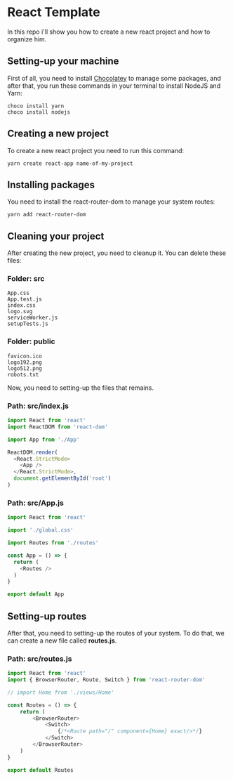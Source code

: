 # React Template

In this repo i'll show you how to create a new react project and how to organize him.

## Setting-up your machine

First of all, you need to install [Chocolatey](https://chocolatey.org/docs/installation) to manage some packages, and after that, you run these commands in your terminal to install NodeJS and Yarn:

```
choco install yarn
choco install nodejs
```

## Creating a new project

To create a new react project you need to run this command:

```
yarn create react-app name-of-my-project
```

## Installing packages

You need to install the react-router-dom to manage your system routes:

```
yarn add react-router-dom
```

## Cleaning your project

After creating the new project, you need to cleanup it. You can delete these files:

### Folder: src

```
App.css
App.test.js
index.css
logo.svg
serviceWorker.js
setupTests.js
```

### Folder: public

```
favicon.ico
logo192.png
logo512.png
robots.txt
```

Now, you need to setting-up the files that remains.

### Path: src/index.js

```javascript
import React from 'react'
import ReactDOM from 'react-dom'

import App from './App'

ReactDOM.render(
  <React.StrictMode>
    <App />
  </React.StrictMode>,
  document.getElementById('root')
)
```

### Path: src/App.js

```javascript
import React from 'react'

import './global.css'

import Routes from './routes'

const App = () => {
  return (
    <Routes />
  )
}

export default App
```

## Setting-up routes

After that, you need to setting-up the routes of your system. To do that, we can create a new file called __routes.js__.

### Path: src/routes.js

```javascript
import React from 'react'
import { BrowserRouter, Route, Switch } from 'react-router-dom'

// import Home from './views/Home'

const Routes = () => {
    return (
        <BrowserRouter>
            <Switch>
                {/*<Route path="/" component={Home} exact/>*/}
            </Switch>
        </BrowserRouter>
    )
}

export default Routes
```